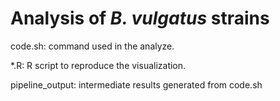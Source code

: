 # Analysis of *B. vulgatus* strains

code.sh: command used in the analyze.

*.R: R script to reproduce the visualization.

pipeline_output: intermediate results generated from code.sh
